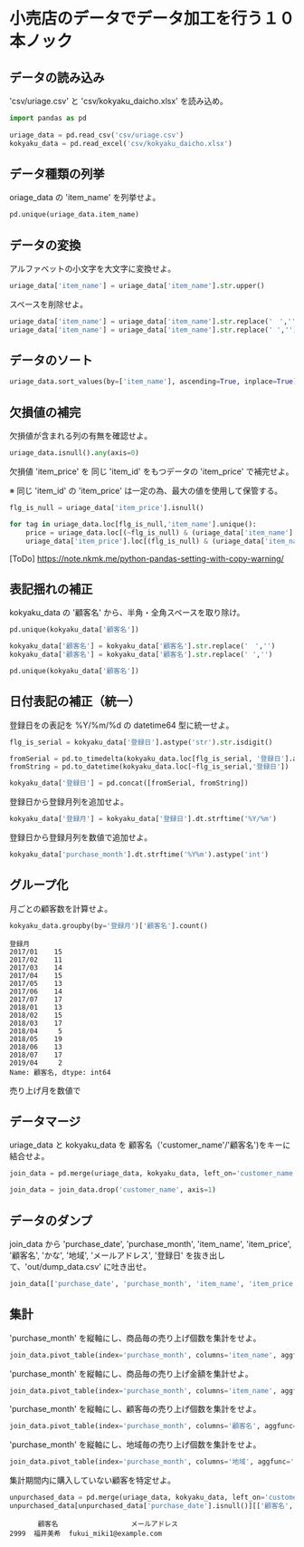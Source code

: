 # 小売店のデータでデータ加工を行う１０本ノック

## データの読み込み

'csv/uriage.csv' と 'csv/kokyaku_daicho.xlsx' を読み込め。

```python
import pandas as pd
 
uriage_data = pd.read_csv('csv/uriage.csv')
kokyaku_data = pd.read_excel('csv/kokyaku_daicho.xlsx') 
```

## データ種類の列挙
oriage_data の 'item_name' を列挙せよ。

```python
pd.unique(uriage_data.item_name)
```
## データの変換
アルファベットの小文字を大文字に変換せよ。

```python
uriage_data['item_name'] = uriage_data['item_name'].str.upper()
```

スペースを削除せよ。
```python
uriage_data['item_name'] = uriage_data['item_name'].str.replace('　','')
uriage_data['item_name'] = uriage_data['item_name'].str.replace(' ','') 
```

## データのソート
```python
uriage_data.sort_values(by=['item_name'], ascending=True, inplace=True)  
```

## 欠損値の補完
欠損値が含まれる列の有無を確認せよ。

```python
uriage_data.isnull().any(axis=0)
```

欠損値 'item_price' を 同じ 'item_id' をもつデータの 'item_price' で補完せよ。

※ 同じ 'item_id' の 'item_price' は一定の為、最大の値を使用して保管する。

```python
flg_is_null = uriage_data['item_price'].isnull()

for tag in uriage_data.loc[flg_is_null,'item_name'].unique():
    price = uriage_data.loc[(~flg_is_null) & (uriage_data['item_name'] == tag), 'item_price'].max()
    uriage_data['item_price'].loc[(flg_is_null) & (uriage_data['item_name'] == tag)] = price 

```

[ToDo] https://note.nkmk.me/python-pandas-setting-with-copy-warning/

## 表記揺れの補正
kokyaku_data の '顧客名' から、半角・全角スペースを取り除け。

```python
pd.unique(kokyaku_data['顧客名'])

kokyaku_data['顧客名'] = kokyaku_data['顧客名'].str.replace('　','')
kokyaku_data['顧客名'] = kokyaku_data['顧客名'].str.replace(' ','')

pd.unique(kokyaku_data['顧客名'])
```

## 日付表記の補正（統一）
登録日をの表記を %Y/%m/%d の datetime64 型に統一せよ。

```python
flg_is_serial = kokyaku_data['登録日'].astype('str').str.isdigit() 

fromSerial = pd.to_timedelta(kokyaku_data.loc[flg_is_serial, '登録日'].astype('float'), unit='D') + pd.to_datetime('1900/01/01')
fromString = pd.to_datetime(kokyaku_data.loc[~flg_is_serial,'登録日']) 

kokyaku_data['登録日'] = pd.concat([fromSerial, fromString]) 
```

登録日から登録月列を追加せよ。

```python
kokyaku_data['登録月'] = kokyaku_data['登録日'].dt.strftime('%Y/%m')
```

登録日から登録月列を数値で追加せよ。
```python
kokyaku_data['purchase_month'].dt.strftime('%Y%m').astype('int')
```


## グループ化
月ごとの顧客数を計算せよ。

```python
kokyaku_data.groupby(by='登録月')['顧客名'].count()
```

```
登録月
2017/01    15
2017/02    11
2017/03    14
2017/04    15
2017/05    13
2017/06    14
2017/07    17
2018/01    13
2018/02    15
2018/03    17
2018/04     5
2018/05    19
2018/06    13
2018/07    17
2019/04     2
Name: 顧客名, dtype: int64
```

売り上げ月を数値で

## データマージ
uriage_data と kokyaku_data を 顧客名（'customer_name'/'顧客名')をキーに結合せよ。

```python
join_data = pd.merge(uriage_data, kokyaku_data, left_on='customer_name', right_on='顧客名', how='left')

join_data = join_data.drop('customer_name', axis=1)

```

## データのダンプ
join_data から 'purchase_date', 'purchase_month', 'item_name', 'item_price', '顧客名', 'かな', '地域', 'メールアドレス', '登録日' を抜き出して、'out/dump_data.csv' に吐き出せ。

```python
join_data[['purchase_date', 'purchase_month', 'item_name', 'item_price', '顧客名', 'かな', '地域', 'メールアドレス', '登録日']].to_csv('out/dump_data.csv', index=False) 
```

## 集計
'purchase_month' を縦軸にし、商品毎の売り上げ個数を集計をせよ。

```python
join_data.pivot_table(index='purchase_month', columns='item_name', aggfunc='size', fill_value=0)
```

'purchase_month' を縦軸にし、商品毎の売り上げ金額を集計せよ。

```python
join_data.pivot_table(index='purchase_month', columns='item_name', aggfunc='sum', fill_value=0)
```

'purchase_month' を縦軸にし、顧客毎の売り上げ個数を集計をせよ。

```python
join_data.pivot_table(index='purchase_month', columns='顧客名', aggfunc='size', fill_value=0) 
```

'purchase_month' を縦軸にし、地域毎の売り上げ個数を集計をせよ。
```python
join_data.pivot_table(index='purchase_month', columns='地域', aggfunc='size', fill_value=0) 
```

集計期間内に購入していない顧客を特定せよ。

```python
unpurchased_data = pd.merge(uriage_data, kokyaku_data, left_on='customer_name', right_on='顧客名', how='right')
unpurchased_data[unpurchased_data['purchase_date'].isnull()][['顧客名','メールアドレス']]
```
```
       顧客名                  メールアドレス
2999  福井美希  fukui_miki1@example.com
```